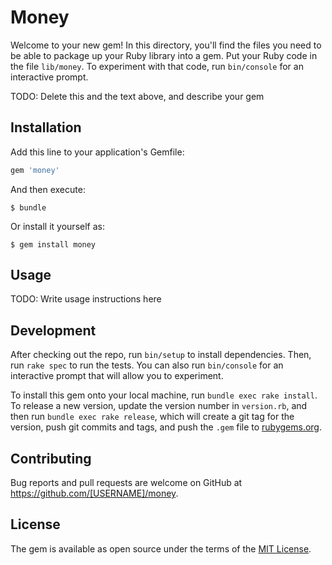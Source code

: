 # Money

Welcome to your new gem! In this directory, you'll find the files you need to be able to package up your Ruby library into a gem. Put your Ruby code in the file `lib/money`. To experiment with that code, run `bin/console` for an interactive prompt.

TODO: Delete this and the text above, and describe your gem

## Installation

Add this line to your application's Gemfile:

```ruby
gem 'money'
```

And then execute:

    $ bundle

Or install it yourself as:

    $ gem install money

## Usage

TODO: Write usage instructions here

## Development

After checking out the repo, run `bin/setup` to install dependencies. Then, run `rake spec` to run the tests. You can also run `bin/console` for an interactive prompt that will allow you to experiment.

To install this gem onto your local machine, run `bundle exec rake install`. To release a new version, update the version number in `version.rb`, and then run `bundle exec rake release`, which will create a git tag for the version, push git commits and tags, and push the `.gem` file to [rubygems.org](https://rubygems.org).

## Contributing

Bug reports and pull requests are welcome on GitHub at https://github.com/[USERNAME]/money.


## License

The gem is available as open source under the terms of the [MIT License](http://opensource.org/licenses/MIT).

